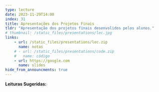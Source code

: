 ```yaml
---
type: lecture
date: 2023-11-29T14:00
index: 31
title: Apresentações dos Projetos Finais
tldr: "Apresentação dos projetos finais desenvolidos pelos alunos."
# thumbnail: /static_files/presentations/lec.jpg
links: 
    - url: /static_files/presentations/lec.zip
      name: notas
    # - url: /static_files/presentations/code.zip
    #   name: código
    - url: https://google.com
      name: slides
hide_from_announcments: true
---
```

**Leituras Sugeridas:**

